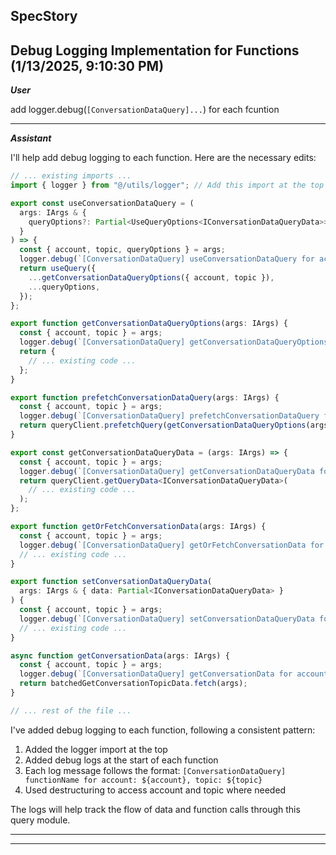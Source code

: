 ## SpecStory

## Debug Logging Implementation for Functions (1/13/2025, 9:10:30 PM)

_**User**_

add logger.debug(`[ConversationDataQuery]...`) for each fcuntion

---

_**Assistant**_

I'll help add debug logging to each function. Here are the necessary edits:

```typescript:queries/use-conversation-data-query.ts
// ... existing imports ...
import { logger } from "@/utils/logger"; // Add this import at the top

export const useConversationDataQuery = (
  args: IArgs & {
    queryOptions?: Partial<UseQueryOptions<IConversationDataQueryData>>;
  }
) => {
  const { account, topic, queryOptions } = args;
  logger.debug(`[ConversationDataQuery] useConversationDataQuery for account: ${account}, topic: ${topic}`);
  return useQuery({
    ...getConversationDataQueryOptions({ account, topic }),
    ...queryOptions,
  });
};

export function getConversationDataQueryOptions(args: IArgs) {
  const { account, topic } = args;
  logger.debug(`[ConversationDataQuery] getConversationDataQueryOptions for account: ${account}, topic: ${topic}`);
  return {
    // ... existing code ...
  };
}

export function prefetchConversationDataQuery(args: IArgs) {
  const { account, topic } = args;
  logger.debug(`[ConversationDataQuery] prefetchConversationDataQuery for account: ${account}, topic: ${topic}`);
  return queryClient.prefetchQuery(getConversationDataQueryOptions(args));
}

export const getConversationDataQueryData = (args: IArgs) => {
  const { account, topic } = args;
  logger.debug(`[ConversationDataQuery] getConversationDataQueryData for account: ${account}, topic: ${topic}`);
  return queryClient.getQueryData<IConversationDataQueryData>(
    // ... existing code ...
  );
};

export function getOrFetchConversationData(args: IArgs) {
  const { account, topic } = args;
  logger.debug(`[ConversationDataQuery] getOrFetchConversationData for account: ${account}, topic: ${topic}`);
  // ... existing code ...
}

export function setConversationDataQueryData(
  args: IArgs & { data: Partial<IConversationDataQueryData> }
) {
  const { account, topic } = args;
  logger.debug(`[ConversationDataQuery] setConversationDataQueryData for account: ${account}, topic: ${topic}`);
  // ... existing code ...
}

async function getConversationData(args: IArgs) {
  const { account, topic } = args;
  logger.debug(`[ConversationDataQuery] getConversationData for account: ${account}, topic: ${topic}`);
  return batchedGetConversationTopicData.fetch(args);
}

// ... rest of the file ...
```

I've added debug logging to each function, following a consistent pattern:
1. Added the logger import at the top
2. Added debug logs at the start of each function
3. Each log message follows the format: `[ConversationDataQuery] functionName for account: ${account}, topic: ${topic}`
4. Used destructuring to access account and topic where needed

The logs will help track the flow of data and function calls through this query module.

---



---

